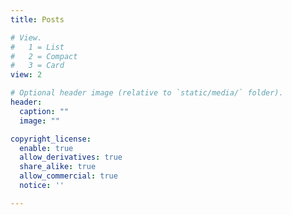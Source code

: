 ```yaml
---
title: Posts

# View.
#   1 = List
#   2 = Compact
#   3 = Card
view: 2

# Optional header image (relative to `static/media/` folder).
header:
  caption: ""
  image: ""

copyright_license:
  enable: true
  allow_derivatives: true
  share_alike: true
  allow_commercial: true
  notice: ''

---
```


